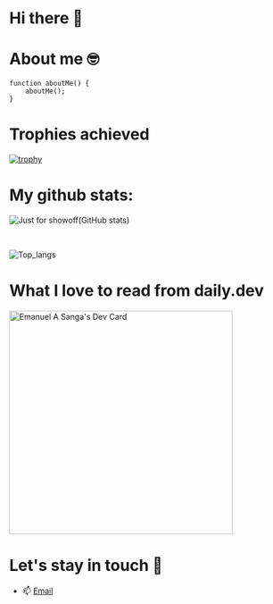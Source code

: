 # Hi there 👋

<!--
**Angeloem/Angeloem** is a ✨ _special_ ✨ repository because its `README.md` (this file) appears on your GitHub profile. -->
# About me 🤓

```
function aboutMe() {
    aboutMe();
}
```

# Trophies achieved
[![trophy](https://github-profile-trophy.vercel.app/?username=angeloem)](https://github.com/ryo-ma/github-profile-trophy)

# My github stats:

![Just for showoff(GitHub stats)](https://github-readme-stats.vercel.app/api?username=angeloem&show_icons=true&theme=radical&count_private=true&hide_rank=false)

<br>

![Top_langs](https://github-readme-stats.vercel.app/api/top-langs/?username=angeloem&langs_count=6&theme=blueberry&count_private=true)

# What I love to read from daily.dev
<a href="https://app.daily.dev/angeloem"><img src="https://api.daily.dev/devcards/d1dffafd7c194574916d1ca702849712.png?r=7y2" width="400" alt="Emanuel A Sanga's Dev Card"/></a>


# Let's stay in touch 💬
- 📫 [Email](mailto:esanga530@gmail.com)
